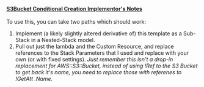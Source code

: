 <U><B>S3Bucket Conditional Creation Implementor's Notes</B></U>
<BR><BR>
To use this, you can take two paths which should work:
<BR>
1) Implement (a likely slightly altered derivative of) this template as a Sub-Stack in a Nested-Stack model.
2) Pull out just the lambda and the Custom Resource, and replace references to the Stack Parameters that I used and replace with your own (or with fixed settings).  <I>Just remember this isn't a drop-in replacement for AWS::S3::Bucket, instead of using !Ref to the S3 Bucket to get back it's name, you need to replace those with referenes to !GetAtt <ObjectName>.Name.</I>
